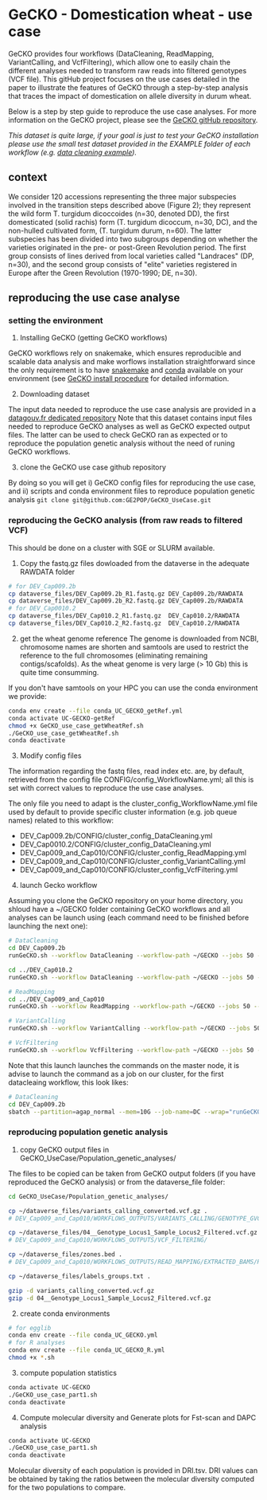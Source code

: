 # GeCKO - Domestication wheat - use case


GeCKO provides four workflows (DataCleaning, ReadMapping, VariantCalling, and VcfFiltering), which allow one to easily chain the different analyses needed to transform raw reads into filtered genotypes (VCF file). This gitHub project focuses on the use cases detailed in the paper to illustrate the features of GeCKO through a step-by-step analysis that traces the impact of domestication on allele diversity in durum wheat.

Below is a step by step guide to reproduce the use case analyses. For more information on the GeCKO project, please see the [GeCKO gitHub repository](https://github.com/GE2POP/GeCKO).

*This dataset is quite large, if your goal is just to test your GeCKO installation please use the small test dataset provided in the EXAMPLE folder of each workflow (e.g. [data cleaning example](https://github.com/GE2POP/GeCKO)).*

## context
We consider 120 accessions representing the three major subspecies involved in the transition steps described above (Figure 2); they represent the wild form T. turgidum dicoccoides (n=30, denoted DD),
the first domesticated (solid rachis) form (T. turgidum dicoccum, n=30, DC), and the non-hulled cultivated form, (T. turgidum durum, n=60). The latter subspecies has been divided into two subgroups
depending on whether the varieties originated in the pre- or post-Green Revolution period. The first group consists of lines derived from local varieties called "Landraces" (DP, n=30), and the second
group consists of "elite" varieties registered in Europe after the Green Revolution (1970-1990; DE, n=30).

## reproducing the use case analyse

### setting the environment

1. Installing GeCKO (getting GeCKO workflows)

GeCKO workflows rely on snakemake, which ensures reproducible and scalable data analysis and make worflows installation straightforward since the only requirement is to have [snakemake](https://snakemake.readthedocs.io/en/stable/) and [conda](https://docs.conda.io/en/latest/) available on your environment (see [GeCKO install procedure](https://github.com/GE2POP/GeCKO#installation) for detailed information.

2. Downloading dataset

The input data needed to reproduce the use case analysis are provided in a [datagouv.fr dedicated repository](https://entrepot.recherche.data.gouv.fr/dataset.xhtml?persistentId=doi:10.57745/78MBZY)
Note that this dataset contains input files needed to reproduce GeCKO analyses as well as GeCKO expected output files. The latter can be used to check GeCKO ran as expected or to reproduce the population genetic analysis without the need of runing GeCKO workflows.

3. clone the GeCKO use case github repository

By doing so you will get i) GeCKO config files for reproducing the use case, and ii) scripts and conda environment files to reproduce population genetic analysis
```git clone git@github.com:GE2POP/GeCKO_UseCase.git```

### reproducing the GeCKO analysis (from raw reads to filtered VCF)
This should be done on a cluster with SGE or SLURM available.

1. Copy the fastq.gz files dowloaded from the dataverse in the adequate RAWDATA folder

```bash
# for DEV_Cap009.2b
cp dataverse_files/DEV_Cap009.2b_R1.fastq.gz DEV_Cap009.2b/RAWDATA
cp dataverse_files/DEV_Cap009.2b_R2.fastq.gz DEV_Cap009.2b/RAWDATA
# for DEV_Cap0010.2
cp dataverse_files/DEV_Cap010.2_R1.fastq.gz  DEV_Cap010.2/RAWDATA
cp dataverse_files/DEV_Cap010.2_R2.fastq.gz  DEV_Cap010.2/RAWDATA
```

2. get the wheat genome reference
The genome is downloaded from NCBI, chromosome names are shorten and samtools are used to restrict the reference to the full chromosomes (eliminating remaining contigs/scafolds). As the wheat genome is very large (> 10 Gb) this is quite time consumming.

If you don't have samtools on your HPC you can use the conda environment we provide:
```bash
conda env create --file conda_UC_GECKO_getRef.yml
conda activate UC-GECKO-getRef
chmod +x GeCKO_use_case_getWheatRef.sh
./GeCKO_use_case_getWheatRef.sh
conda deactivate
```

3. Modify config files

The information regarding the fastq files, read index etc. are, by default, retrieved from the config file CONFIG/config_WorkflowName.yml; all this is set with correct values to reproduce the use case analyses.

The only file you need to adapt is the cluster_config_WorkflowName.yml file used by default to provide specific cluster information (e.g. job queue names) related to this workflow:
- DEV_Cap009.2b/CONFIG/cluster_config_DataCleaning.yml
- DEV_Cap0010.2/CONFIG/cluster_config_DataCleaning.yml
- DEV_Cap009_and_Cap010/CONFIG/cluster_config_ReadMapping.yml
- DEV_Cap009_and_Cap010/CONFIG/cluster_config_VariantCalling.yml
- DEV_Cap009_and_Cap010/CONFIG/cluster_config_VcfFiltering.yml

4. launch Gecko workflow

Assuming you clone the GeCKO repository on your home directory, you shloud have a ~/GECKO folder containing GeCKO workflows and all analyses can be launch using (each command need to be finished before launching the next one):
```bash
# DataCleaning
cd DEV_Cap009.2b
runGeCKO.sh --workflow DataCleaning --workflow-path ~/GECKO --jobs 50 --job-scheduler SLURM

cd ../DEV_Cap010.2
runGeCKO.sh --workflow DataCleaning --workflow-path ~/GECKO --jobs 50 --job-scheduler SLURM

# ReadMapping
cd ../DEV_Cap009_and_Cap010
runGeCKO.sh --workflow ReadMapping --workflow-path ~/GECKO --jobs 50 --job-scheduler SLURM

# VariantCalling
runGeCKO.sh --workflow VariantCalling --workflow-path ~/GECKO --jobs 50 --job-scheduler SLURM

# VcfFiltering
runGeCKO.sh --workflow VcfFiltering --workflow-path ~/GECKO --jobs 50 --job-scheduler SLURM
```

Note that this launch launches the commands on the master node, it is advise to launch the command as a job on our cluster, for the first datacleaing workflow, this look likes:
``` bash
# DataCleaning
cd DEV_Cap009.2b
sbatch --partition=agap_normal --mem=10G --job-name=DC --wrap="runGeCKO.sh --workflow DataCleaning --workflow-path ~/GECKO --jobs 50 --job-scheduler SLURM"
```

### reproducing population genetic analysis

1. copy GeCKO output files in GeCKO_UseCase/Population_genetic_analyses/

The files to be copied can be taken from GeCKO output folders (if you have reproduced the GeCKO analysis) or from the dataverse_file folder:
```bash
cd GeCKO_UseCase/Population_genetic_analyses/

cp ~/dataverse_files/variants_calling_converted.vcf.gz .
# DEV_Cap009_and_Cap010/WORKFLOWS_OUTPUTS/VARIANTS_CALLING/GENOTYPE_GVCFS/

cp ~/dataverse_files/04__Genotype_Locus1_Sample_Locus2_Filtered.vcf.gz .
# DEV_Cap009_and_Cap010/WORKFLOWS_OUTPUTS/VCF_FILTERING/

cp ~/dataverse_files/zones.bed .
# DEV_Cap009_and_Cap010/WORKFLOWS_OUTPUTS/READ_MAPPING/EXTRACTED_BAMS/REFERENCE_zones

cp ~/dataverse_files/labels_groups.txt .

gzip -d variants_calling_converted.vcf.gz
gzip -d 04__Genotype_Locus1_Sample_Locus2_Filtered.vcf.gz
```

2. create conda environments

```bash
# for egglib
conda env create --file conda_UC_GECKO.yml
# for R analyses
conda env create --file conda_UC_GECKO_R.yml
chmod +x *.sh
```

3. compute population statistics

```bash
conda activate UC-GECKO
./GeCKO_use_case_part1.sh
conda deactivate
```

4. Compute molecular diversity and Generate plots for Fst-scan and DAPC analysis

```bash
conda activate UC-GECKO
./GeCKO_use_case_part1.sh
conda deactivate
```
Molecular diversity of each population is provided in DRI.tsv. DRI values can be obtained by taking the ratios between the molecular diversity computed for the two populations to compare.
